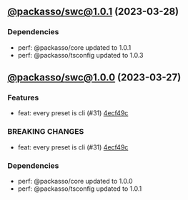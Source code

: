 ## [@packasso/swc@1.0.1](https://github.com/qiwi/packasso/compare/2023.3.27-packasso.swc.1.0.0-f0...2023.3.28-packasso.swc.1.0.1-f0) (2023-03-28)

### Dependencies
* perf: @packasso/core updated to 1.0.1
* perf: @packasso/tsconfig updated to 1.0.3

## [@packasso/swc@1.0.0](https://github.com/qiwi/packasso/compare/undefined...2023.3.27-packasso.swc.1.0.0-f0) (2023-03-27)

### Features
* feat: every preset is cli (#31) [4ecf49c](https://github.com/qiwi/packasso/commit/4ecf49cc42ab0823867e1631adb760d23968f32b)

### BREAKING CHANGES
* feat: every preset is cli (#31) [4ecf49c](https://github.com/qiwi/packasso/commit/4ecf49cc42ab0823867e1631adb760d23968f32b)

### Dependencies
* perf: @packasso/core updated to 1.0.0
* perf: @packasso/tsconfig updated to 1.0.1
